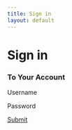 ```yaml
---
title: Sign in
layout: default
---
```


# Sign in
### To Your Account

Username

Password

[Submit]({{site.baseurl}}/signed-in)
